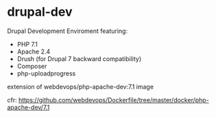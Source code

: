 # drupal-dev
Drupal Development Enviroment featuring:

 - PHP 7.1  
 - Apache 2.4  
 - Drush (for Drupal 7 backward compatibility)  
 - Composer
 - php-uploadprogress

extension of webdevops/php-apache-dev:7.1 image

cfr: https://github.com/webdevops/Dockerfile/tree/master/docker/php-apache-dev/7.1
